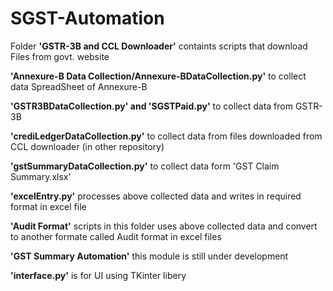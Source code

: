 # SGST-Automation

Folder **'GSTR-3B and CCL Downloader'** containts scripts that download Files from govt. website

**'Annexure-B Data Collection/Annexure-BDataCollection.py'** to collect data SpreadSheet of Annexure-B

**'GSTR3BDataCollection.py' and 'SGSTPaid.py'** to collect data from GSTR-3B

**'crediLedgerDataCollection.py'** to collect data from files downloaded from CCL downloader (in other repository)

**'gstSummaryDataCollection.py'** to collect data form 'GST Claim Summary.xlsx'

**'excelEntry.py'** processes above collected data and writes in required format in excel file



**'Audit Format'** scripts in this folder uses above collected data and convert to another formate called Audit format in excel files



**'GST Summary Automation'** this module is still under development



**'interface.py'** is for UI using TKinter libery


